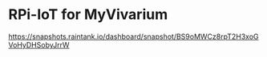 # RPi-IoT for MyVivarium

https://snapshots.raintank.io/dashboard/snapshot/BS9oMWCz8rpT2H3xoGVoHyDHSobyJrrW
